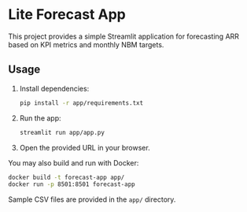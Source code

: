 # Lite Forecast App

This project provides a simple Streamlit application for forecasting ARR based on KPI metrics and monthly NBM targets.

## Usage

1. Install dependencies:
   ```bash
   pip install -r app/requirements.txt
   ```
2. Run the app:
   ```bash
   streamlit run app/app.py
   ```
3. Open the provided URL in your browser.

You may also build and run with Docker:

```bash
docker build -t forecast-app app/
docker run -p 8501:8501 forecast-app
```

Sample CSV files are provided in the `app/` directory.

